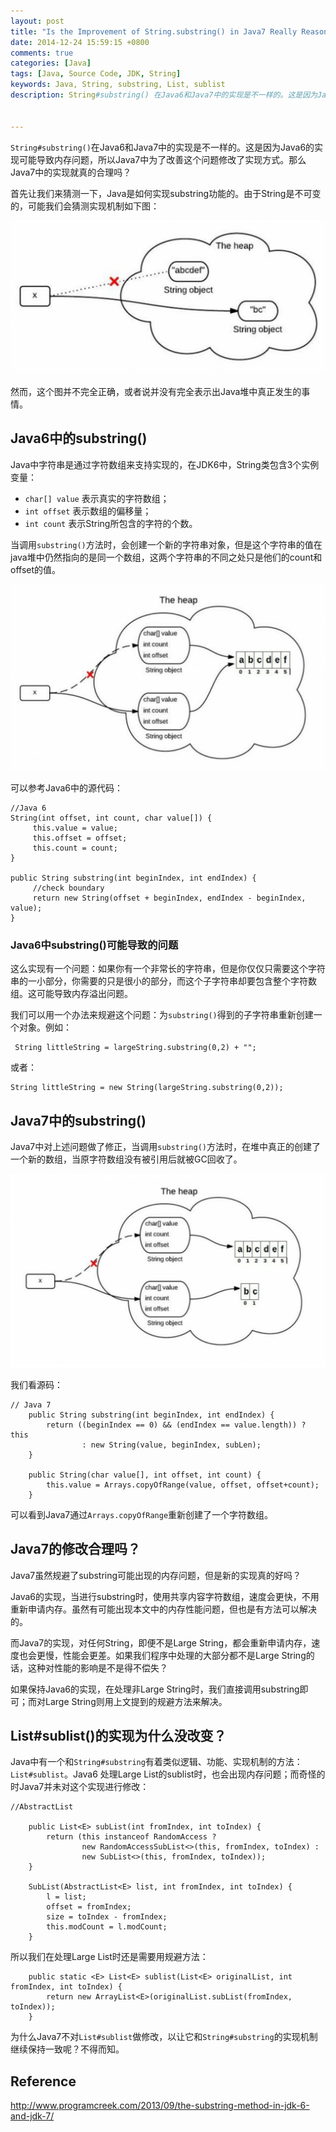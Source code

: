 ```yaml
---
layout: post
title: "Is the Improvement of String.substring() in Java7 Really Reasonable? "
date: 2014-12-24 15:59:15 +0800
comments: true
categories: [Java]
tags: [Java, Source Code, JDK, String]  
keywords: Java, String, substring, List, sublist   
description: String#substring() 在Java6和Java7中的实现是不一样的。这是因为Java6的实现可能导致内存问题，所以Java7中为了改善这个问题修改了实现方式。那么Java7中的实现就真的合理吗？


---
```


`String#substring()`在Java6和Java7中的实现是不一样的。这是因为Java6的实现可能导致内存问题，所以Java7中为了改善这个问题修改了实现方式。那么Java7中的实现就真的合理吗？

首先让我们来猜测一下，Java是如何实现substring功能的。由于String是不可变的，可能我们会猜测实现机制如下图： 

![user icon](/images/post/2014/12/substring-user.png)

<!--more-->   

​然而，这个图并不完全正确，或者说并没有完全表示出Java堆中真正发生的事情。  



## Java6中的substring()

Java中字符串是通过字符数组来支持实现的，在JDK6中，String类包含3个实例变量：  
- `char[] value` 表示真实的字符数组；  
- `int offset` 表示数组的偏移量；  
- `int count` 表示String所包含的字符的个数。  

当调用`substring()`方法时，会创建一个新的字符串对象，但是这个字符串的值在java堆中仍然指向的是同一个数组，这两个字符串的不同之处只是他们的count和offset的值。

![java6 icon](/images/post/2014/12/substring-java6.png)


可以参考Java6中的源代码：

```      
//Java 6
String(int offset, int count, char value[]) {
     this.value = value;
     this.offset = offset;
     this.count = count;
}
 
public String substring(int beginIndex, int endIndex) {
     //check boundary
     return new String(offset + beginIndex, endIndex - beginIndex, value);
}
```

 
### Java6中substring()可能导致的问题

这么实现有一个问题：如果你有一个非常长的字符串，但是你仅仅只需要这个字符串的一小部分，你需要的只是很小的部分，而这个子字符串却要包含整个字符数组。这可能导致内存溢出问题。 

我们可以用一个办法来规避这个问题：为`substring()`得到的子字符串重新创建一个对象。例如：
 
```
 String littleString = largeString.substring(0,2) + "";
```
或者： 
 
```
String littleString = new String(largeString.substring(0,2));
``` 
 
## Java7中的substring()

Java7中对上述问题做了修正，当调用`substring()`方法时，在堆中真正的创建了一个新的数组，当原字符数组没有被引用后就被GC回收了。

![java7 icon](/images/post/2014/12/substring-java7.png)
 
我们看源码：

```
// Java 7
    public String substring(int beginIndex, int endIndex) {
        return ((beginIndex == 0) && (endIndex == value.length)) ? this
                : new String(value, beginIndex, subLen);
    }
    
    public String(char value[], int offset, int count) {
        this.value = Arrays.copyOfRange(value, offset, offset+count);
    }    

```  

可以看到Java7通过`Arrays.copyOfRange`重新创建了一个字符数组。


## Java7的修改合理吗？

Java7虽然规避了substring可能出现的内存问题，但是新的实现真的好吗？

Java6的实现，当进行substring时，使用共享内容字符数组，速度会更快，不用重新申请内存。虽然有可能出现本文中的内存性能问题，但也是有方法可以解决的。

而Java7的实现，对任何String，即便不是Large String，都会重新申请内存，速度也会更慢，性能会更差。如果我们程序中处理的大部分都不是Large String的话，这种对性能的影响是不是得不偿失？

如果保持Java6的实现，在处理非Large String时，我们直接调用substring即可；而对Large String则用上文提到的规避方法来解决。

## List#sublist()的实现为什么没改变？

Java中有一个和`String#substring`有着类似逻辑、功能、实现机制的方法：`List#sublist`。Java6 处理Large List的sublist时，也会出现内存问题；而奇怪的时Java7并未对这个实现进行修改：

```
//AbstractList

    public List<E> subList(int fromIndex, int toIndex) {
        return (this instanceof RandomAccess ?
                new RandomAccessSubList<>(this, fromIndex, toIndex) :
                new SubList<>(this, fromIndex, toIndex));
    }

    SubList(AbstractList<E> list, int fromIndex, int toIndex) {
        l = list;
        offset = fromIndex;
        size = toIndex - fromIndex;
        this.modCount = l.modCount;
    }
```

所以我们在处理Large List时还是需要用规避方法：

```
	public static <E> List<E> sublist(List<E> originalList, int fromIndex, int toIndex) {
		return new ArrayList<E>(originalList.subList(fromIndex, toIndex));
	}

```


为什么Java7不对`List#sublist`做修改，以让它和`String#substring`的实现机制继续保持一致呢？不得而知。

## Reference
http://www.programcreek.com/2013/09/the-substring-method-in-jdk-6-and-jdk-7/ 

